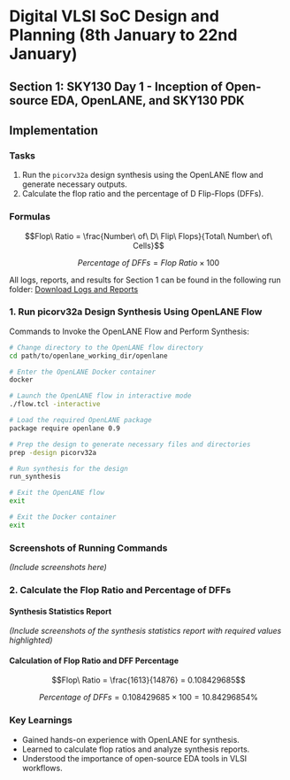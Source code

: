 # Digital VLSI SoC Design and Planning (8th January to 22nd January)

## Section 1: SKY130 Day 1 - Inception of Open-source EDA, OpenLANE, and SKY130 PDK

## Implementation

### Tasks
1. Run the `picorv32a` design synthesis using the OpenLANE flow and generate necessary outputs.
2. Calculate the flop ratio and the percentage of D Flip-Flops (DFFs).

### Formulas
```math
Flop\ Ratio = \frac{Number\ of\ D\ Flip\ Flops}{Total\ Number\ of\ Cells}
```

```math
Percentage\ of\ DFFs = Flop\ Ratio \times 100
```

All logs, reports, and results for Section 1 can be found in the following run folder: 
[Download Logs and Reports](https://drive.google.com/drive/folders/1pE5U-MDwS9-30--uNBwj4ezLeI0nOAl6)

### 1. Run picorv32a Design Synthesis Using OpenLANE Flow
Commands to Invoke the OpenLANE Flow and Perform Synthesis:
```bash
# Change directory to the OpenLANE flow directory
cd path/to/openlane_working_dir/openlane

# Enter the OpenLANE Docker container
docker

# Launch the OpenLANE flow in interactive mode
./flow.tcl -interactive

# Load the required OpenLANE package
package require openlane 0.9

# Prep the design to generate necessary files and directories
prep -design picorv32a

# Run synthesis for the design
run_synthesis

# Exit the OpenLANE flow
exit

# Exit the Docker container
exit
```

### Screenshots of Running Commands
*(Include screenshots here)*

### 2. Calculate the Flop Ratio and Percentage of DFFs
#### Synthesis Statistics Report
*(Include screenshots of the synthesis statistics report with required values highlighted)*

#### Calculation of Flop Ratio and DFF Percentage
```math
Flop\ Ratio = \frac{1613}{14876} = 0.108429685
```
```math
Percentage\ of\ DFFs = 0.108429685 \times 100 = 10.84296854\%
```

### Key Learnings
- Gained hands-on experience with OpenLANE for synthesis.
- Learned to calculate flop ratios and analyze synthesis reports.
- Understood the importance of open-source EDA tools in VLSI workflows.

